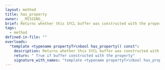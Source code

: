 ```yaml
---
layout: method
title: has_property
owner: __MISSING__
brief: Returns whether this SYCL buffer was constructed with the property specified by propertyT
tags:
  - method
defined-in-file: ""
overloads:
  "template <typename propertyT>\nbool has_property() const":
    description: Returns whether this SYCL buffer was constructed with the property specified by propertyT
    return: " True if buffer constructed with the property"
    signature_with_names: "template <typename propertyT>\nbool has_property() const"
---
```

